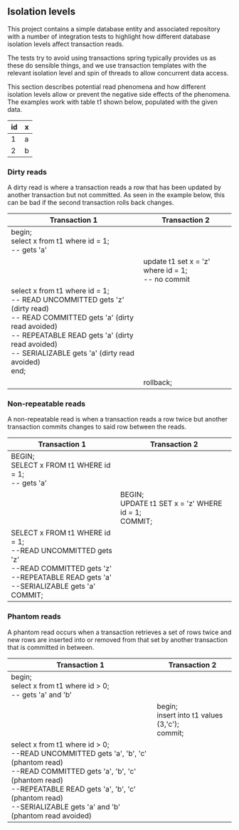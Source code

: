## Isolation levels

This project contains a simple database entity and associated repository with a number of integration
tests to highlight how different database isolation levels affect transaction reads.

The tests try to avoid using transactions spring typically provides us as these do sensible things, and
we use transaction templates with the relevant isolation level and spin of threads to allow concurrent
data access.

This section describes potential read phenomena and how different isolation levels allow or prevent
the negative side effects of the phenomena.\
The examples work with table t1 shown below, populated with the given data.

| id | x  |
|----|----|
| 1  | a |
| 2  | b |

### Dirty reads
A dirty read is where a transaction reads a row that has been updated by another transaction but not committed.
As seen in the example below, this can be bad if the second transaction rolls back changes.

| Transaction 1                                                                                                                                                                                                                                    | Transaction 2                                        |
|--------------------------------------------------------------------------------------------------------------------------------------------------------------------------------------------------------------------------------------------------|------------------------------------------------------|
| begin;<br/>select x from t1 where id = 1;<br/>-- gets 'a'                                                                                                                                                                                        |                                                      |
|                                                                                                                                                                                                                                                  | update t1 set x = 'z' where id = 1;<br/>-- no commit |
| select x from t1 where id = 1;<br/>-- READ UNCOMMITTED gets 'z' (dirty read)<br/>-- READ COMMITTED gets 'a' (dirty read avoided)<br/>-- REPEATABLE READ gets 'a' (dirty read avoided)<br/>-- SERIALIZABLE gets 'a' (dirty read avoided)<br/>end; |                                                      |
|                                                                                                                                                                                                                                                  | rollback;                                            |

### Non-repeatable reads
A non-repeatable read is when a transaction reads a row twice but another transaction commits changes to said row between the reads.

| Transaction 1                                                                                                                                                        | Transaction 2                                                   |
|----------------------------------------------------------------------------------------------------------------------------------------------------------------------|-----------------------------------------------------------------|
| BEGIN;<br/>SELECT x FROM t1 WHERE id = 1;<br/> -- gets 'a'                                                                                                           |                                                                 |
|                                                                                                                                                                      | BEGIN;<br/>UPDATE t1 SET x = 'z' WHERE id = 1;<br/>COMMIT;<br/> |
| SELECT x FROM t1 WHERE id = 1;<br/>--READ UNCOMMITTED gets 'z'<br/>--READ COMMITTED gets 'z'<br/> --REPEATABLE READ gets 'a'<br/>--SERIALIZABLE gets 'a'<br/>COMMIT; |                                                                 |

### Phantom reads
A phantom read occurs when a transaction retrieves a set of rows twice and new rows are inserted into 
or removed from that set by another transaction that is committed in between.

| Transaction 1                                                                                                                                                                                                                                                     | Transaction 2                                         |
|-------------------------------------------------------------------------------------------------------------------------------------------------------------------------------------------------------------------------------------------------------------------|-------------------------------------------------------|
| begin;<br/>select x from t1 where id > 0;<br/>-- gets 'a' and 'b'                                                                                                                                                                                                 |                                                       |
|                                                                                                                                                                                                                                                                   | begin;<br/>insert into t1 values (3,'c');<br/>commit; |
| select x from t1 where id > 0;<br/>--READ UNCOMMITTED gets 'a', 'b', 'c' (phantom read)<br/>--READ COMMITTED gets 'a', 'b', 'c' (phantom read)<br/>--REPEATABLE READ gets 'a', 'b', 'c' (phantom read)<br/>--SERIALIZABLE gets 'a' and 'b' (phantom read avoided) |                                                       |
